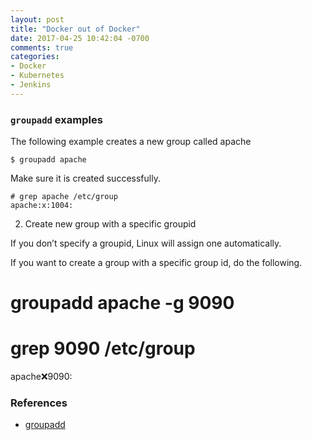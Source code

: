 ```yaml
---
layout: post
title: "Docker out of Docker"
date: 2017-04-25 10:42:04 -0700
comments: true
categories: 
- Docker
- Kubernetes
- Jenkins
---
```


### `groupadd` examples

The following example creates a new group called apache

```
$ groupadd apache
```

Make sure it is created successfully.

```
# grep apache /etc/group
apache:x:1004:
```
2. Create new group with a specific groupid

If you don’t specify a groupid, Linux will assign one automatically.

If you want to create a group with a specific group id, do the following.

# groupadd apache -g 9090

# grep 9090 /etc/group
apache:x:9090:

### References

* [groupadd](http://linux.101hacks.com/unix/groupadd/)